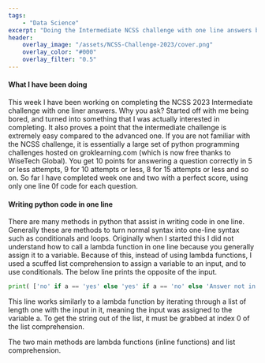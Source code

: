 ```yaml
---
tags: 
    - "Data Science"
excerpt: "Doing the Intermediate NCSS challenge with one line answers because its fun."
header:
    overlay_image: "/assets/NCSS-Challenge-2023/cover.png"
    overlay_color: "#000"
    overlay_filter: "0.5"
---
```


#### What I have been doing

This week I have been working on completing the NCSS 2023 Intermediate challenge with one liner answers. Why you ask? Started off with me being bored, and turned into something that I was actually interested in completing. It also proves a point that the intermediate challenge is extremely easy compared to the advanced one. If you are not familiar with the NCSS challenge, it is essentially a large set of python programming challenges hosted on groklearning.com (which is now free thanks to WiseTech Global). You get 10 points for answering a question correctly in 5 or less attempts, 9 for 10 attempts or less, 8 for 15 attempts or less and so on. So far I have completed week one and two with a perfect score, using only one line 0f code for each question.

#### Writing python code in one line

There are many methods in python that assist in writing code in one line. Generally these are methods to turn normal syntax into one-line syntax such as conditionals and loops. Originally when I started this I did not understand how to call a lambda function in one line because you generally assign it to a variable. Because of this, instead of using lambda functions, I used a scuffed list comprehension to assign a variable to an input, and to use conditionals. The below line prints the opposite of the input.

~~~ python
print( ['no' if a == 'yes' else 'yes' if a == 'no' else 'Answer not in ["yes", "no"]' for a in [input('')]][0] ) 
~~~

This line works similarly to a lambda function by iterating through a list of length one with the input in it, meaning the input was assigned to the variable a. To get the string out of the list, it must be grabbed at index 0 of the list comprehension.

The two main methods are lambda functions (inline functions) and list comprehension. 